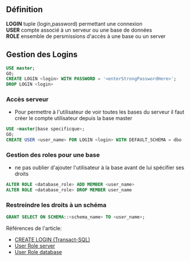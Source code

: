 ﻿## Définition
**LOGIN** tuple (login,password) permettant une connexion  
**USER** compte associé à un serveur ou une base de données  
**ROLE** ensemble de persmissions d'accès à une base ou un server  


## Gestion des Logins

```sql
USE master;
GO;
CREATE LOGIN <login> WITH PASSWORD = '<enterStrongPasswordHere>';
DROP LOGIN <login>
`````

### Accès serveur

- Pour permettre à l'utilisateur de voir toutes les bases du serveur il faut créer le compte utilisateur depuis la base master

```sql
USE <master|base specificque>;
GO;
CREATE USER <user_name> FOR LOGIN <login> WITH DEFAULT_SCHEMA = dbo
`````

### Gestion des roles pour une base
- ne pas oublier d'ajouter l'utilisateur à la base avant de lui spécifier ses droits

```sql
ALTER ROLE <database_role> ADD MEMBER <user_name>
ALTER ROLE <database_role> DROP MEMBER user_name
`````
### Restreindre les droits à un schéma
```sql
GRANT SELECT ON SCHEMA::<schema_name> TO <user_name>;
````



Références de l'article:
- [CREATE LOGIN (Transact-SQL)](https://docs.microsoft.com/fr-fr/sql/t-sql/statements/create-login-transact-sql?view=sql-server-ver15)  
- [User Role server](https://docs.microsoft.com/en-us/sql/relational-databases/security/authentication-access/server-level-roles?view=sql-server-ver15)
- [User Role database](https://docs.microsoft.com/en-us/sql/relational-databases/security/authentication-access/database-level-roles?view=sql-server-ver15)





